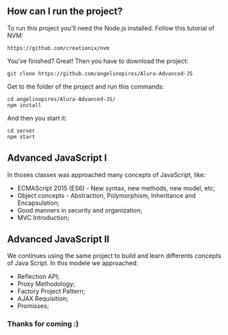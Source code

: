 ## How can I run the project?

To run this project you'll need the Node.js installed. Follow this tutorial of NVM:

```
https://github.com/creationix/nvm
```

You've finished? Great! Then you have to download the project:

```
git clone https://github.com/angelinopires/Alura-Advanced-JS
```


Get to the folder of the project and run this commands:

```
cd angelinopires/Alura-Advanced-JS/
npm install
```


And then you start it:

```
cd server
npm start
```


## Advanced JavaScript I

In thoses classes was approached many concepts of JavaScript, like:

* ECMAScript 2015 (ES6) - New syntax, new methods, new model, etc;
* Object concepts - Abstraction, Polymorphism, Inheritance and Encapsulation;
* Good manners in security and organization;
* MVC Introduction;

## Advanced JavaScript II

We continues using the same project to build and learn differents concepts of Java Script. In this modele we approached:

* Reflection API;
* Proxy Methodology;
* Factory Project Pattern;
* AJAX Requisition;
* Promisses;



### Thanks for coming :)